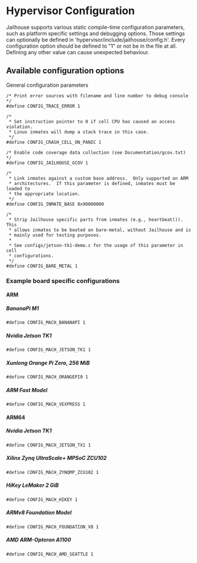 Hypervisor Configuration
========================

Jailhouse supports various static compile-time configuration
parameters, such as platform specific settings and debugging options.
Those settings can optionally be defined in
'hypervisor/include/jailhouse/config.h'.
Every configuration option should be defined to "1" or not be in the file at
all. Defining any other value can cause unexpected behaviour.

Available configuration options
-------------------------------

General configuration parameters

    /* Print error sources with filename and line number to debug console */
    #define CONFIG_TRACE_ERROR 1

    /*
     * Set instruction pointer to 0 if cell CPU has caused an access violation.
     * Linux inmates will dump a stack trace in this case.
     */
    #define CONFIG_CRASH_CELL_ON_PANIC 1

    /* Enable code coverage data collection (see Documentation/gcov.txt) */
    #define CONFIG_JAILHOUSE_GCOV 1

    /*
     * Link inmates against a custom base address.  Only supported on ARM
     * architectures.  If this parameter is defined, inmates must be loaded to
     * the appropriate location.
     */
    #define CONFIG_INMATE_BASE 0x90000000

    /*
     * Strip Jailhouse specific parts from inmates (e.g., heartbeat()).  This
     * allows inmates to be booted on bare-metal, without Jailhouse and is
     * mainly used for testing purposes.
     *
     * See configs/jetson-tk1-demo.c for the usage of this parameter in cell
     * configurations.
     */
    #define CONFIG_BARE_METAL 1

### Example board specific configurations

#### ARM

##### BananaPi M1

    #define CONFIG_MACH_BANANAPI 1

##### Nvidia Jetson TK1

    #define CONFIG_MACH_JETSON_TK1 1

##### Xunlong Orange Pi Zero, 256 MiB

    #define CONFIG_MACH_ORANGEPI0 1

##### ARM Fast Model

    #define CONFIG_MACH_VEXPRESS 1

#### ARM64

##### Nvidia Jetson TK1

    #define CONFIG_MACH_JETSON_TX1 1

##### Xilinx Zynq UltraScale+ MPSoC ZCU102

    #define CONFIG_MACH_ZYNQMP_ZCU102 1

##### HiKey LeMaker 2 GiB

    #define CONFIG_MACH_HIKEY 1

##### ARMv8 Foundation Model

    #define CONFIG_MACH_FOUNDATION_V8 1

##### AMD ARM-Opteron A1100

    #define CONFIG_MACH_AMD_SEATTLE 1
